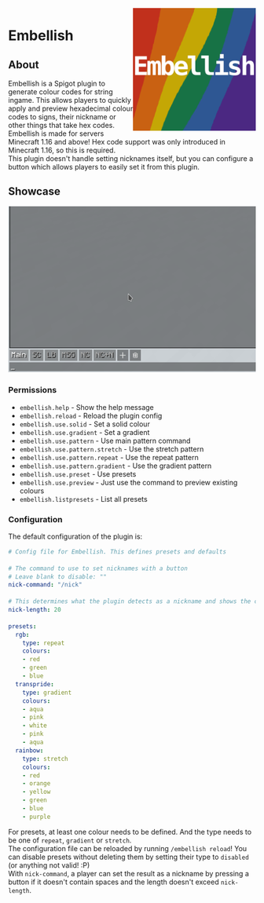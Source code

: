 <img src="img/logo.png" align="right" alt="Logo" title="Logo" width="250" height="250" />

# Embellish

## About
Embellish is a Spigot plugin to generate colour codes for string ingame. This allows players to quickly apply and preview hexadecimal colour codes to signs, their nickname or other things that take hex codes. Embellish is made for servers Minecraft 1.16 and above! Hex code support was only introduced in Minecraft 1.16, so this is required.  
This plugin doesn't handle setting nicknames itself, but you can configure a button which allows players to easily set it from this plugin.  

## Showcase
![Showcase](img/showcase.gif)

### Permissions
- `embellish.help` - Show the help message  
- `embellish.reload` - Reload the plugin config  
- `embellish.use.solid` - Set a solid colour  
- `embellish.use.gradient` - Set a gradient  
- `embellish.use.pattern` - Use main pattern command  
- `embellish.use.pattern.stretch` - Use the stretch pattern  
- `embellish.use.pattern.repeat` - Use the repeat pattern  
- `embellish.use.pattern.gradient` - Use the gradient pattern  
- `embellish.use.preset` - Use presets  
- `embellish.use.preview` - Just use the command to preview existing colours  
- `embellish.listpresets` - List all presets  

### Configuration
The default configuration of the plugin is:  
```yaml
# Config file for Embellish. This defines presets and defaults

# The command to use to set nicknames with a button
# Leave blank to disable: ""
nick-command: "/nick"

# This determines what the plugin detects as a nickname and shows the command button for
nick-length: 20

presets:
  rgb:
    type: repeat
    colours:
    - red
    - green
    - blue
  transpride:
    type: gradient
    colours:
    - aqua
    - pink
    - white
    - pink
    - aqua
  rainbow:
    type: stretch
    colours:
    - red
    - orange
    - yellow
    - green
    - blue
    - purple
```
For presets, at least one colour needs to be defined. And the type needs to be one of `repeat`, `gradient` or `stretch`.  
The configuration file can be reloaded by running `/embellish reload`!  You can disable presets without deleting them by setting their type to `disabled` (or anything not valid! :P)  
With `nick-command`, a player can set the result as a nickname by pressing a button if it doesn't contain spaces and the length doesn't exceed `nick-length`.  
